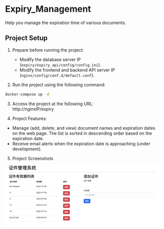 # Expiry_Management
Help you manage the expiration time of various documents.

## Project Setup

1. Prepare before running the project:
   - Modify the database server IP (`expiry/expiry_api/config/config.ini`).
   - Modify the frontend and backend API server IP (`nginx/config/conf.d/default.conf`).

2. Run the project using the following command:
   
```bash
docker-compose up -d
```
3. Access the project at the following URL:   
http://nginxIP/expiry

4. Project Features:
- Manage (add, delete, and view) document names and expiration dates on the web page. The list is sorted in descending order based on the expiration date.
- Receive email alerts when the expiration date is approaching (under development).

5. Project Screenshots
   
![demo](https://github.com/h5m2424/Expiry_Management/blob/main/demo.png)
